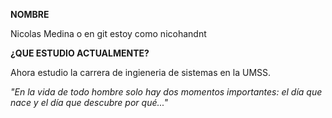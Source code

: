 **NOMBRE**

Nicolas Medina o en git estoy como nicohandnt

**¿QUE ESTUDIO ACTUALMENTE?**

Ahora estudio la carrera de ingieneria de sistemas en la UMSS.


 *"En la vida de todo hombre solo hay dos momentos importantes: el día que nace y el día que descubre por qué..."*